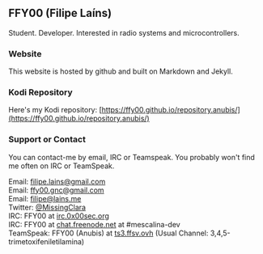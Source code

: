 ## FFY00 (Filipe Laíns)

Student. Developer. Interested in radio systems and microcontrollers.

### Website

This website is hosted by github and built on Markdown and Jekyll.

### Kodi Repository

Here's my Kodi repository: [https://ffy00.github.io/repository.anubis/](https://ffy00.github.io/repository.anubis/)

### Support or Contact

You can contact-me by email, IRC or Teamspeak. You probably won't find me often on IRC or TeamSpeak.

Email: [filipe.lains@gmail.com](mailto:filipe.lains@gmail.com)  
Email: [ffy00.gnc@gmail.com](mailto:ffy00.gnc@gmail.com)  
Email: [filipe@lains.me](mailto:filipe@lains.me)  
Twitter: [@MissingClara](https://twitter.com/MissingClara)  
IRC: FFY00 at [irc.0x00sec.org](irc:irc.0x00sec.org)  
IRC: FFY00 at [chat.freenode.net](irc:chat.freenode.net) at #mescalina-dev  
TeamSpeak: FFY00 (Anubis) at [ts3.ffsv.ovh](ts3server://ts3.ffsv.ovh) (Usual Channel: 3,4,5-trimetoxifeniletilamina)
